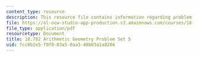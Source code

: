```yaml
---
content_type: resource
description: This resource file contains information regarding problem set 5.
file: https://ol-ocw-studio-app-production.s3.amazonaws.com/courses/18-782-introduction-to-arithmetic-geometry-fall-2013/fcc8b1e5f0f083a50aa348b03a1a8204_MIT18_782F13_pset5.pdf
file_type: application/pdf
resourcetype: Document
title: 18.782 Arithmetic Geometry Problem Set 5
uid: fcc8b1e5-f0f0-83a5-0aa3-48b03a1a8204
---
```

